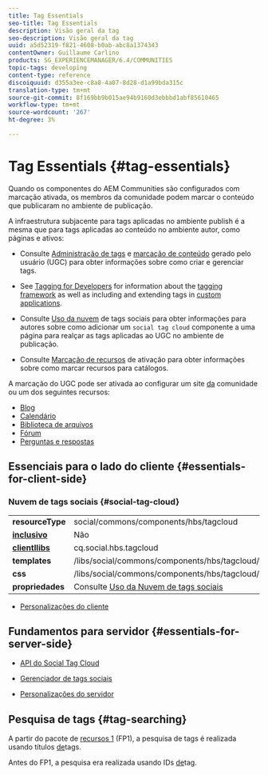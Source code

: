 ```yaml
---
title: Tag Essentials
seo-title: Tag Essentials
description: Visão geral da tag
seo-description: Visão geral da tag
uuid: a5d52319-f821-4608-b0ab-abc8a1374343
contentOwner: Guillaume Carlino
products: SG_EXPERIENCEMANAGER/6.4/COMMUNITIES
topic-tags: developing
content-type: reference
discoiquuid: d355a3ee-c8a8-4a07-8d28-d1a99bda315c
translation-type: tm+mt
source-git-commit: 8f169bb9b015ae94b9160d3ebbbd1abf85610465
workflow-type: tm+mt
source-wordcount: '267'
ht-degree: 3%

---
```



# Tag Essentials {#tag-essentials}

Quando os componentes do AEM Communities são configurados com marcação ativada, os membros da comunidade podem marcar o conteúdo que publicaram no ambiente de publicação.

A infraestrutura subjacente para tags aplicadas no ambiente publish é a mesma que para tags aplicadas ao conteúdo no ambiente autor, como páginas e ativos:

* Consulte [Administração de tags](../../help/sites-administering/tags.md) e [marcação de conteúdo](tag-ugc.md) gerado pelo usuário (UGC) para obter informações sobre como criar e gerenciar tags.

* See [Tagging for Developers](../../help/sites-developing/tags.md) for information about the [tagging framework](../../help/sites-developing/framework.md) as well as including and extending tags in [custom applications](../../help/sites-developing/building.md).

* Consulte [Uso da nuvem](tagcloud.md) de tags sociais para obter informações para autores sobre como adicionar um `social tag cloud` componente a uma página para realçar as tags aplicadas ao UGC no ambiente de publicação.

* Consulte [Marcação de recursos](tag-resources.md) de ativação para obter informações sobre como marcar recursos para catálogos.

A marcação do UGC pode ser ativada ao configurar um site [da](sites-console.md#tagging) comunidade ou um dos seguintes recursos:

* [Blog](blog-feature.md)
* [Calendário](calendar.md)
* [Biblioteca de arquivos](file-library.md)
* [Fórum](forum.md)
* [Perguntas e respostas](working-with-qna.md)

## Essenciais para o lado do cliente {#essentials-for-client-side}

### Nuvem de tags sociais {#social-tag-cloud}

<table> 
 <tbody>
  <tr>
   <td> <strong>resourceType</strong></td> 
   <td>social/commons/components/hbs/tagcloud</td> 
  </tr>
  <tr>
   <td> <a href="scf.md#add-or-include-a-communities-component"><strong>inclusivo</strong></a></td> 
   <td>Não</td> 
  </tr>
  <tr>
   <td> <a href="clientlibs.md"><strong>clientllibs</strong></a></td> 
   <td>cq.social.hbs.tagcloud</td> 
  </tr>
  <tr>
   <td> <strong>templates</strong></td> 
   <td> /libs/social/commons/components/hbs/tagcloud/tagcloud.hbs<br /> </td> 
  </tr>
  <tr>
   <td> <strong>css</strong></td> 
   <td> /libs/social/commons/components/hbs/tagcloud/clientlibs/tagcloud.css</td> 
  </tr>
  <tr>
   <td><strong>propriedades</strong></td> 
   <td>Consulte <a href="tagcloud.md">Uso da Nuvem de tags sociais</a></td> 
  </tr>
 </tbody>
</table>

* [Personalizações do cliente](client-customize.md)

## Fundamentos para servidor {#essentials-for-server-side}

* [API do Social Tag Cloud](https://helpx.adobe.com/experience-manager/6-4/sites/developing/using/reference-materials/javadoc/com/adobe/cq/social/commons/tagcloud/api/package-summary.html)

* [Gerenciador de tags sociais](https://helpx.adobe.com/experience-manager/6-4/sites/developing/using/reference-materials/javadoc/com/adobe/cq/social/commons/tagging/package-summary.html)

* [Personalizações do servidor](server-customize.md)

## Pesquisa de tags {#tag-searching}

A partir do pacote de [recursos 1](deploy-communities.md#latestfeaturepack) (FP1), a pesquisa de tags é realizada usando títulos [de](../../help/sites-developing/framework.md#tag-characteristics)tags.

Antes do FP1, a pesquisa era realizada usando IDs [de](../../help/sites-developing/framework.md#tagid)tag.
